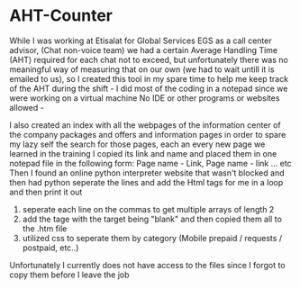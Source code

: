# AHT-Counter
While I was working at Etisalat for Global Services EGS as a call center advisor, (Chat non-voice team) we had a certain Average Handling Time (AHT) required for each chat not to exceed, but unfortunately there was no meaningful way of measuring that on our own (we had to wait untill it is emailed to us), so I created this tool in my spare time to help me keep track of the AHT during the shift - I did most of the coding in a notepad since we were working on a virtual machine No IDE or other programs or websites allowed - 

I also created an index with all the webpages of the information center of the company packages and offers and information pages in order to spare my lazy self the search for those pages, each an every new page we learned in the training I copied its link and name and placed them in one notepad file in the following form:
Page name - Link, Page name - link ... etc
Then I found an online python interpreter website that wasn't blocked and then had python seperate the lines and add the Html tags for me in a loop and then print it out
1. seperate each line on the commas to get multiple arrays of length 2
2. add the tage <a> with the target being "blank" and then copied them all to the .htm file 
3. utilized css to seperate them by category (Mobile prepaid / requests / postpaid, etc..)

Unfortunately I currently does not have access to the files since I forgot to copy them before I leave the job
